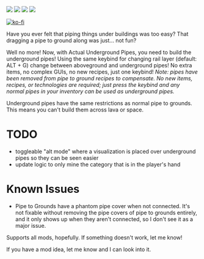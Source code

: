 [![](https://img.shields.io/badge/dynamic/json?color=orange&label=Factorio&query=downloads_count&suffix=%20downloads&url=https%3A%2F%2Fmods.factorio.com%2Fapi%2Fmods%2Fthe-one-mod-with-underground-bits&style=for-the-badge)](https://mods.factorio.com/mod/the-one-mod-with-underground-bits) [![](https://img.shields.io/badge/Discord-Community-blue?style=for-the-badge)](https://discord.gg/K3fXMGVc4z) [![](https://img.shields.io/github/issues/protocol-1903/the-one-mod-with-underground-bits?label=Bug%20Reports&style=for-the-badge)](https://github.com/protocol-1903/no-pipe-touching/issues) [![](https://img.shields.io/github/issues-pr/protocol-1903/the-one-mod-with-underground-bits?label=Pull%20Requests&style=for-the-badge)](https://github.com/protocol_1903/the-one-mod-with-underground-bits/pulls)

[![ko-fi](https://ko-fi.com/img/githubbutton_sm.svg)](https://ko-fi.com/B0B7145X5R)

Have you ever felt that piping things under buildings was too easy? That dragging a pipe to ground along was just... not fun?

Well no more! Now, with Actual Underground Pipes, you need to build the underground pipes! Using the same keybind for changing rail layer (default: ALT + G) change between aboveground and underground pipes! No extra items, no complex GUIs, no new recipes, just one keybind! *Note: pipes have been removed from pipe to ground recipes to compensate. No new items, recipes, or technologies are required; just press the keybind and any normal pipes in your inventory can be used as underground pipes.*

Underground pipes have the same restrictions as normal pipe to grounds. This means you can't build them across lava or space.

# TODO
- toggleable "alt mode" where a visualization is placed over underground pipes so they can be seen easier
- update logic to only mine the category that is in the player's hand

# Known Issues
- Pipe to Grounds have a phantom pipe cover when not connected. It's not fixable without removing the pipe covers of pipe to grounds entirely, and it only shows up when they aren't connected, so I don't see it as a major issue.

Supports all mods, hopefully. If something doesn't work, let me know!

If you have a mod idea, let me know and I can look into it.